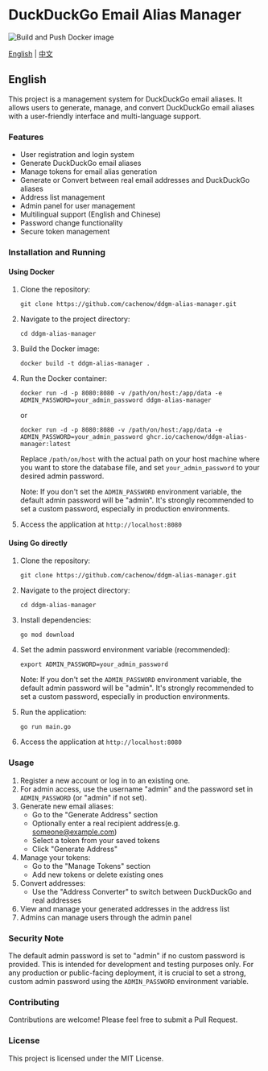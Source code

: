 # DuckDuckGo Email Alias Manager

![Build and Push Docker image](https://github.com/cachenow/ddgm-alias-manager/actions/workflows/Build.yml/badge.svg)

[English](#english) | [中文](https://github.com/cachenow/ddgm-alias-manager/blob/main/README-CN.md)

## English

This project is a management system for DuckDuckGo email aliases. It allows users to generate, manage, and convert DuckDuckGo email aliases with a user-friendly interface and multi-language support.

### Features

- User registration and login system
- Generate DuckDuckGo email aliases
- Manage tokens for email alias generation
- Generate or Convert between real email addresses and DuckDuckGo aliases
- Address list management
- Admin panel for user management
- Multilingual support (English and Chinese)
- Password change functionality
- Secure token management

### Installation and Running

#### Using Docker

1. Clone the repository:
   ```
   git clone https://github.com/cachenow/ddgm-alias-manager.git
   ```

2. Navigate to the project directory:
   ```
   cd ddgm-alias-manager
   ```

3. Build the Docker image:
   ```
   docker build -t ddgm-alias-manager .
   ```

4. Run the Docker container:
   ```
   docker run -d -p 8080:8080 -v /path/on/host:/app/data -e ADMIN_PASSWORD=your_admin_password ddgm-alias-manager
   ```
   or
   ```
   docker run -d -p 8080:8080 -v /path/on/host:/app/data -e ADMIN_PASSWORD=your_admin_password ghcr.io/cachenow/ddgm-alias-manager:latest
   ```
   
   Replace `/path/on/host` with the actual path on your host machine where you want to store the database file, and set `your_admin_password` to your desired admin password.

   Note: If you don't set the `ADMIN_PASSWORD` environment variable, the default admin password will be "admin". It's strongly recommended to set a custom password, especially in production environments.

5. Access the application at `http://localhost:8080`

#### Using Go directly

1. Clone the repository:
   ```
   git clone https://github.com/cachenow/ddgm-alias-manager.git
   ```

2. Navigate to the project directory:
   ```
   cd ddgm-alias-manager
   ```

3. Install dependencies:
   ```
   go mod download
   ```

4. Set the admin password environment variable (recommended):
   ```
   export ADMIN_PASSWORD=your_admin_password
   ```

   Note: If you don't set the `ADMIN_PASSWORD` environment variable, the default admin password will be "admin". It's strongly recommended to set a custom password, especially in production environments.

5. Run the application:
   ```
   go run main.go
   ```

6. Access the application at `http://localhost:8080`

### Usage

1. Register a new account or log in to an existing one.
2. For admin access, use the username "admin" and the password set in `ADMIN_PASSWORD` (or "admin" if not set).
3. Generate new email aliases:
   - Go to the "Generate Address" section
   - Optionally enter a real recipient address(e.g. someone@example.com)
   - Select a token from your saved tokens
   - Click "Generate Address"
4. Manage your tokens:
   - Go to the "Manage Tokens" section
   - Add new tokens or delete existing ones
5. Convert addresses:
   - Use the "Address Converter" to switch between DuckDuckGo and real addresses
6. View and manage your generated addresses in the address list
7. Admins can manage users through the admin panel

### Security Note

The default admin password is set to "admin" if no custom password is provided. This is intended for development and testing purposes only. For any production or public-facing deployment, it is crucial to set a strong, custom admin password using the `ADMIN_PASSWORD` environment variable.

### Contributing

Contributions are welcome! Please feel free to submit a Pull Request.

### License

This project is licensed under the MIT License.
